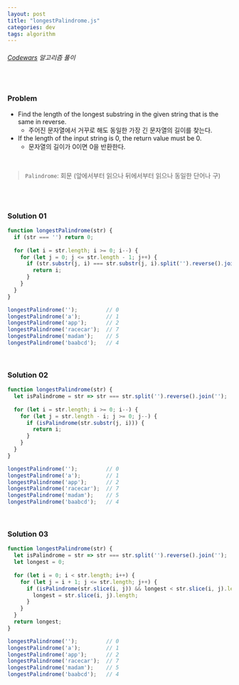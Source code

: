 ```yaml
---
layout: post
title: "longestPalindrome.js"
categories: dev
tags: algorithm
---
```


###### [Codewars](https://www.codewars.com) 알고리즘 풀이

<br>

### Problem

- Find the length of the longest substring in the given string that is the same in reverse.
  - 주어진 문자열에서 거꾸로 해도 동일한 가장 긴 문자열의 길이를 찾는다.
- If the length of the input string is 0, the return value must be 0.
  - 문자열의 길이가 0이면 0을 반환한다.

<br>

> `Palindrome`: 회문 (앞에서부터 읽으나 뒤에서부터 읽으나 동일한 단어나 구)

<br>

<br>

### Solution 01

```js
function longestPalindrome(str) {
  if (str === '') return 0;
  
  for (let i = str.length; i >= 0; i--) {
    for (let j = 0; j <= str.length - 1; j++) {
      if (str.substr(j, i) === str.substr(j, i).split('').reverse().join('')) {
        return i;
      }
    }
  }
}

longestPalindrome('');         // 0
longestPalindrome('a');        // 1
longestPalindrome('app');      // 2
longestPalindrome('racecar');  // 7
longestPalindrome('madam');    // 5
longestPalindrome('baabcd');   // 4
```

<br>

### Solution 02

```js
function longestPalindrome(str) {
  let isPalindrome = str => str === str.split('').reverse().join('');
  
  for (let i = str.length; i >= 0; i--) {
    for (let j = str.length - i; j >= 0; j--) {
      if (isPalindrome(str.substr(j, i))) {
        return i;
      }
    }
  }
}

longestPalindrome('');         // 0
longestPalindrome('a');        // 1
longestPalindrome('app');      // 2
longestPalindrome('racecar');  // 7
longestPalindrome('madam');    // 5
longestPalindrome('baabcd');   // 4
```

<br>

### Solution 03

```js
function longestPalindrome(str) {
  let isPalindrome = str => str === str.split('').reverse().join('');
  let longest = 0;
  
  for (let i = 0; i < str.length; i++) {
    for (let j = i + 1; j <= str.length; j++) {
      if (isPalindrome(str.slice(i, j)) && longest < str.slice(i, j).length) {
        longest = str.slice(i, j).length;
      }
    }
  }
  return longest;
}

longestPalindrome('');         // 0
longestPalindrome('a');        // 1
longestPalindrome('app');      // 2
longestPalindrome('racecar');  // 7
longestPalindrome('madam');    // 5
longestPalindrome('baabcd');   // 4
```

<br>

<br>